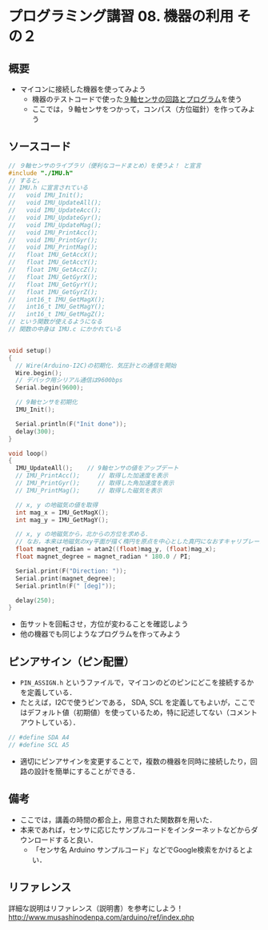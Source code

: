 # プログラミング講習 08. 機器の利用 その２
## 概要
+ マイコンに接続した機器を使ってみよう
	- 機器のテストコードで使った[９軸センサの回路とプログラム](../Test_IMU)を使う
	- ここでは，９軸センサをつかって，コンパス（方位磁針）を作ってみよう


## ソースコード
```cpp
// ９軸センサのライブラリ（便利なコードまとめ）を使うよ！ と宣言
#include "./IMU.h"
// すると，
// IMU.h に宣言されている
//   void IMU_Init();
//   void IMU_UpdateAll();
//   void IMU_UpdateAcc();
//   void IMU_UpdateGyr();
//   void IMU_UpdateMag();
//   void IMU_PrintAcc();
//   void IMU_PrintGyr();
//   void IMU_PrintMag();
//   float IMU_GetAccX();
//   float IMU_GetAccY();
//   float IMU_GetAccZ();
//   float IMU_GetGyrX();
//   float IMU_GetGyrY();
//   float IMU_GetGyrZ();
//   int16_t IMU_GetMagX();
//   int16_t IMU_GetMagY();
//   int16_t IMU_GetMagZ();
// という関数が使えるようになる
// 関数の中身は IMU.c にかかれている


void setup()
{
  // Wire(Arduino-I2C)の初期化．気圧計との通信を開始
  Wire.begin();
  // デバック用シリアル通信は9600bps
  Serial.begin(9600);

  // 9軸センサを初期化
  IMU_Init();

  Serial.println(F("Init done"));
  delay(300);
}

void loop()
{
  IMU_UpdateAll();    // 9軸センサの値をアップデート
  // IMU_PrintAcc();     // 取得した加速度を表示
  // IMU_PrintGyr();     // 取得した角加速度を表示
  // IMU_PrintMag();     // 取得した磁気を表示

  // x, y の地磁気の値を取得
  int mag_x = IMU_GetMagX();
  int mag_y = IMU_GetMagY();

  // x, y の地磁気から，北からの方位を求める．
  // なお，本来は地磁気のxy平面が描く楕円を原点を中心とした真円になおすキャリブレーションが必要
  float magnet_radian = atan2((float)mag_y, (float)mag_x);
  float magnet_degree = magnet_radian * 180.0 / PI;

  Serial.print(F("Direction: "));
  Serial.print(magnet_degree);
  Serial.println(F(" [deg]"));

  delay(250);
}

```

+ 缶サットを回転させ，方位が変わることを確認しよう
+ 他の機器でも同じようなプログラムを作ってみよう


## ピンアサイン（ピン配置）
+ `PIN_ASSIGN.h` というファイルで，マイコンのどのピンにどこを接続するかを定義している．
+ たとえば，I2Cで使うピンである， SDA, SCL を定義してもよいが，ここではデフォルト値（初期値）を使っているため，特に記述してない（コメントアウトしている）．
```cpp
// #define SDA A4
// #define SCL A5
```
+ 適切にピンアサインを変更することで，複数の機器を同時に接続したり，回路の設計を簡単にすることができる．


## 備考
+ ここでは，講義の時間の都合上，用意された関数群を用いた．
+ 本来であれば，センサに応じたサンプルコードをインターネットなどからダウンロードすると良い．
	- 「センサ名 Arduino サンプルコード」などでGoogle検索をかけるとよい．


## リファレンス
詳細な説明はリファレンス（説明書）を参考にしよう！  
http://www.musashinodenpa.com/arduino/ref/index.php